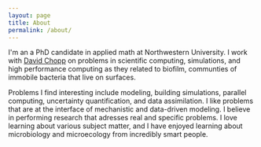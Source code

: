 ```yaml
---
layout: page
title: About
permalink: /about/
---
```


I'm an a PhD candidate in applied math at Northwestern University. I work with [David Chopp](http://www.mccormick.northwestern.edu/research-faculty/directory/profiles/chopp-david.html) on problems in scientific computing, simulations, and high performance computing as they related to biofilm, communties of immobile bacteria that live on surfaces.

Problems I find interesting include modeling, building simulations, parallel computing, uncertainty quantification, and data assimilation. I like problems that are at the interface of mechanistic and data-driven modeling. I believe in performing research that adresses real and specific problems. I love learning about various subject matter, and I have enjoyed learning about microbiology and microecology from incredibly smart people.